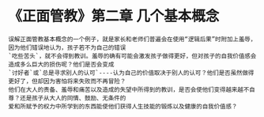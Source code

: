 # 《正面管教》第二章 几个基本概念
    
    误解正面管教基本概念的一个例子，就是家长和老师们普遍会在使用“逻辑后果”时附加上羞辱，因为他们错误地认为，孩子若不为自己的错误
    `吃些苦头`，就不会得到教训。羞辱的确有可能会激发孩子做得更好，但对孩子的自我价值感会造成多么巨大的损伤呢？他们是否会变成
    `讨好者`或`总是寻求别人的认可`----认为自己的价值取决于别人的认可？他们是否虽然做得更好了，但却因为害怕将来失败而不再冒险？
    他们在大人的责备、羞辱和痛苦以及造成的失望中所得到的教训，是否会使他们变得越来越不自尊？还是孩子从大人的同情、鼓励、无条件的
    爱和所赋予的权力中所学到的东西能使他们获得人生技能的锻炼以及健康的自我价值感？